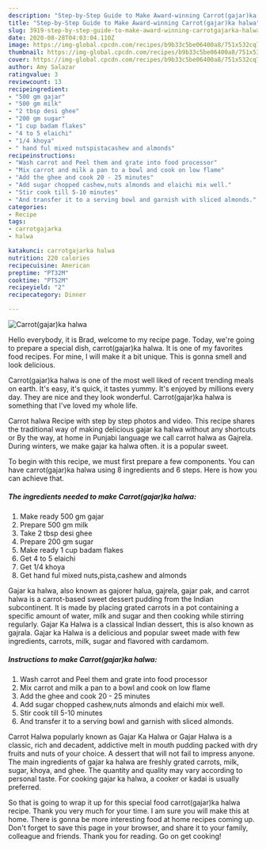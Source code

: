 ```yaml
---
description: "Step-by-Step Guide to Make Award-winning Carrot(gajar)ka halwa"
title: "Step-by-Step Guide to Make Award-winning Carrot(gajar)ka halwa"
slug: 3919-step-by-step-guide-to-make-award-winning-carrotgajarka-halwa
date: 2020-08-28T04:03:04.110Z
image: https://img-global.cpcdn.com/recipes/b9b33c5be06400a8/751x532cq70/carrotgajarka-halwa-recipe-main-photo.jpg
thumbnail: https://img-global.cpcdn.com/recipes/b9b33c5be06400a8/751x532cq70/carrotgajarka-halwa-recipe-main-photo.jpg
cover: https://img-global.cpcdn.com/recipes/b9b33c5be06400a8/751x532cq70/carrotgajarka-halwa-recipe-main-photo.jpg
author: Amy Salazar
ratingvalue: 3
reviewcount: 13
recipeingredient:
- "500 gm gajar"
- "500 gm milk"
- "2 tbsp desi ghee"
- "200 gm sugar"
- "1 cup badam flakes"
- "4 to 5 elaichi"
- "1/4 khoya"
- " hand ful mixed nutspistacashew and almonds"
recipeinstructions:
- "Wash carrot and Peel them and grate into food processor"
- "Mix carrot and milk a pan to a bowl and cook on low flame"
- "Add the ghee and cook 20 - 25 minutes"
- "Add sugar chopped cashew,nuts almonds and elaichi mix well."
- "Stir cook till 5-10 minutes"
- "And transfer it to a serving bowl and garnish with sliced almonds."
categories:
- Recipe
tags:
- carrotgajarka
- halwa

katakunci: carrotgajarka halwa 
nutrition: 220 calories
recipecuisine: American
preptime: "PT32M"
cooktime: "PT52M"
recipeyield: "2"
recipecategory: Dinner

---
```



![Carrot(gajar)ka halwa](https://img-global.cpcdn.com/recipes/b9b33c5be06400a8/751x532cq70/carrotgajarka-halwa-recipe-main-photo.jpg)

Hello everybody, it is Brad, welcome to my recipe page. Today, we're going to prepare a special dish, carrot(gajar)ka halwa. It is one of my favorites food recipes. For mine, I will make it a bit unique. This is gonna smell and look delicious.

Carrot(gajar)ka halwa is one of the most well liked of recent trending meals on earth. It's easy, it's quick, it tastes yummy. It's enjoyed by millions every day. They are nice and they look wonderful. Carrot(gajar)ka halwa is something that I've loved my whole life.

Carrot halwa Recipe with step by step photos and video. This recipe shares the traditional way of making delicious gajar ka halwa without any shortcuts or By the way, at home in Punjabi language we call carrot halwa as Gajrela. During winters, we make gajar ka halwa often. it is a popular sweet.


To begin with this recipe, we must first prepare a few components. You can have carrot(gajar)ka halwa using 8 ingredients and 6 steps. Here is how you can achieve that.

<!--inarticleads1-->

##### The ingredients needed to make Carrot(gajar)ka halwa:

1. Make ready 500 gm gajar
1. Prepare 500 gm milk
1. Take 2 tbsp desi ghee
1. Prepare 200 gm sugar
1. Make ready 1 cup badam flakes
1. Get 4 to 5 elaichi
1. Get 1/4 khoya
1. Get  hand ful mixed nuts,pista,cashew and almonds


Gajar ka halwa, also known as gajorer halua, gajrela, gajar pak, and carrot halwa is a carrot-based sweet dessert pudding from the Indian subcontinent. It is made by placing grated carrots in a pot containing a specific amount of water, milk and sugar and then cooking while stirring regularly. Gajar Ka Halwa is a classical Indian dessert, this is also known as gajrala. Gajar ka Halwa is a delicious and popular sweet made with few ingredients, carrots, milk, sugar and flavored with cardamom. 

<!--inarticleads2-->

##### Instructions to make Carrot(gajar)ka halwa:

1. Wash carrot and Peel them and grate into food processor
1. Mix carrot and milk a pan to a bowl and cook on low flame
1. Add the ghee and cook 20 - 25 minutes
1. Add sugar chopped cashew,nuts almonds and elaichi mix well.
1. Stir cook till 5-10 minutes
1. And transfer it to a serving bowl and garnish with sliced almonds.


Carrot Halwa popularly known as Gajar Ka Halwa or Gajar Halwa is a classic, rich and decadent, addictive melt in mouth pudding packed with dry fruits and nuts of your choice. A dessert that will not fail to impress anyone. The main ingredients of gajar ka halwa are freshly grated carrots, milk, sugar, khoya, and ghee. The quantity and quality may vary according to personal taste. For cooking gajar ka halwa, a cooker or kadai is usually preferred. 

So that is going to wrap it up for this special food carrot(gajar)ka halwa recipe. Thank you very much for your time. I am sure you will make this at home. There is gonna be more interesting food at home recipes coming up. Don't forget to save this page in your browser, and share it to your family, colleague and friends. Thank you for reading. Go on get cooking!

